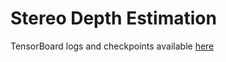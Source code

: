 # Stereo Depth Estimation
TensorBoard logs and checkpoints available [here](https://uni-bonn.sciebo.de/s/lwJl3CWlPDjhnkV)